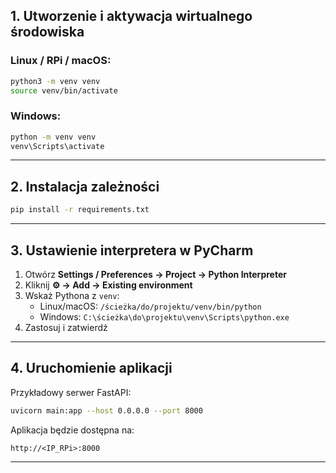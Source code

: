 ## 1. Utworzenie i aktywacja wirtualnego środowiska

### Linux / RPi / macOS:
```bash
python3 -m venv venv
source venv/bin/activate
```

### Windows:
```bash
python -m venv venv
venv\Scripts\activate
```

---

## 2. Instalacja zależności

```bash
pip install -r requirements.txt
```

---

## 3. Ustawienie interpretera w PyCharm

1. Otwórz **Settings / Preferences → Project → Python Interpreter**
2. Kliknij **⚙️ → Add → Existing environment**
3. Wskaż Pythona z `venv`:
    - Linux/macOS: `/ścieżka/do/projektu/venv/bin/python`
    - Windows: `C:\ścieżka\do\projektu\venv\Scripts\python.exe`
4. Zastosuj i zatwierdź

---

## 4. Uruchomienie aplikacji

Przykładowy serwer FastAPI:
```bash
uvicorn main:app --host 0.0.0.0 --port 8000
```

Aplikacja będzie dostępna na:
```
http://<IP_RPi>:8000
```

---
